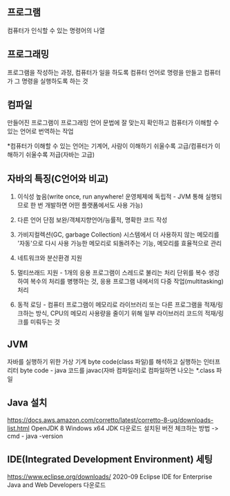## 프로그램
컴퓨터가 인식할 수 있는 명령어의 나열

## 프로그래밍
프로그램을 작성하는 과정, 컴퓨터가 일을 하도록 컴퓨터 언어로 명령을 만들고 컴퓨터가 그 명령을 실행하도록 하는 것

## 컴파일
만들어진 프로그램이 프로그래밍 언어 문법에 잘 맞는지 확인하고 컴퓨터가 이해할 수 있는 언어로 번역하는 작업

*컴퓨터가 이해할 수 있는 언어는 기계어, 사람이 이해하기 쉬울수록 고급/컴퓨터가 이해하기 쉬울수록 저급(자바는 고급)



## 자바의 특징(C언어와 비교)

1. 이식성 높음(write once, run anywhere! 운영체제에 독립적 - JVM 통해 실행되므로 한 번 개발하면 어떤 플랫폼에서도 사용 가능)

2. 다른 언어 단점 보완/객체지향언어/능률적, 명확한 코드 작성

3. 가비지컬렉션(GC, garbage Collection) 시스템에서 더 사용하지 않는 메모리를 '자동'으로 다시 사용 가능한 메모리로 되돌려주는 기능, 메모리를 효율적으로 관리

4. 네트워크와 분산환경 지원

5. 멀티쓰래드 지원 - 1개의 응용 프로그램이 스레드로 불리는 처리 단위를 복수 생겅하여 복수의 처리를 병행하는 것, 응용 프로그램 내에서의 다중 작업(multitasking) 처리

6. 동적 로딩 - 컴퓨터 프로그램이 메모리로 라이브러리 또는 다른 프로그램을 적재/링크하는 방식, CPU의 메모리 사용량을 줄이기 위해 일부 라이브러리 코드의 적재/링크를 미뤄두는 것




## JVM

자바를 실행하기 위한 가상 기계
byte code(class 파일)를 해석하고 실행하는 인터프리터
byte code - java 코드를 javac(자바 컴파일러)로 컴파일하면 나오는 *.class 파일


## Java 설치
https://docs.aws.amazon.com/corretto/latest/corretto-8-ug/downloads-list.html
OpenJDK 8
Windows x64 JDK 다운로드
설치된 버전 체크하는 방법 -> cmd - java -version


## IDE(Integrated Development Environment) 세팅
https://www.eclipse.org/downloads/
2020-09 Eclipse IDE for Enterprise Java and Web Developers 다운로드
